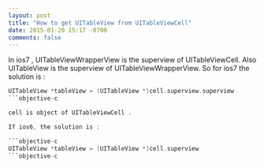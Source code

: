 ```yaml
---
layout: post
title: "How to get UITableView from UITableViewCell"
date: 2015-01-20 15:17 -0700
comments: false
---
```


In ios7 , UITableViewWrapperView is the superview of UITableViewCell. Also UITableView is the superview of UITableViewWrapperView. 
So for ios7 the solution is :

```objective-c
UITableView *tableView = (UITableView *)cell.superview.superview
```objective-c

cell is object of UITableViewCell .

If ios6, the solution is :

```objective-c
UITableView *tableView = (UITableView *)cell.superview
```objective-c

